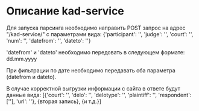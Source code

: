 # Описание kad-service

Для запуска парсинга необходимо направить POST запрос на адрес "/kad-service/" с параметрами вида:
{'participant': '',
 'judge': '',
 'court': '',
 'num': '',
 'datefrom': '',
 'dateto': ''}


'datefrom' и 'dateto' необходимо передовать в следующем формате: dd.mm.yyyy

При фильтрации по дате необходимо передавать оба параметра (datefrom и dateto).

В случае корректной выгрузки информации с сайта в ответе будут данные вида:
[{'court': '',
  'delo': '',
  'delotype': '',
  'plaintiff': '',
  'respondent': [''],
  'url': ''},
 {вторая запись},
 {и т.д.}]
